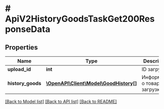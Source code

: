 # # ApiV2HistoryGoodsTaskGet200ResponseData

## Properties

Name | Type | Description | Notes
------------ | ------------- | ------------- | -------------
**upload_id** | **int** | ID загрузки | [optional]
**history_goods** | [**\OpenAPI\Client\Model\GoodHistory[]**](GoodHistory.md) | Информация о товарах в загрузке | [optional]

[[Back to Model list]](../../README.md#models) [[Back to API list]](../../README.md#endpoints) [[Back to README]](../../README.md)
